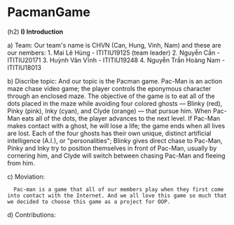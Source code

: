 # PacmanGame

(h2) **I) Introduction**
 <p> a) Team:
  Our team's name is CHVN (Can, Hung, Vinh, Nam) and these are our nembers:
      1. Mai Lê Hùng - ITITIU19125 (team leader)
      2. Nguyễn Cần  - ITITIU20171
      3. Huỳnh Văn Vĩnh  - ITITIU19248
      4. Nguyễn Trần Hoàng Nam - ITITIU18013</p>
      
   b) Discribe topic:
      And our topic is the Pacman game. Pac-Man is an action maze chase video game; the player controls the eponymous character through an enclosed maze. The objective      of the game is to eat all of the dots placed in the maze while avoiding four colored ghosts — Blinky (red), Pinky (pink), Inky (cyan), and Clyde (orange) — that          pursue him. When Pac-Man eats all of the dots, the player advances to the next level. If Pac-Man makes contact with a ghost, he will lose a life; the game ends when      all lives are lost. Each of the four ghosts has their own unique, distinct artificial intelligence (A.I.), or "personalities"; Blinky gives direct chase to Pac-Man,      Pinky and Inky try to position themselves in front of Pac-Man, usually by cornering him, and Clyde will switch between chasing Pac-Man and fleeing from him.
   
   c) Moviation: 
   
      Pac-man is a game that all of our members play when they first come into contact with the Internet. And we all love this game so much that we decided to choose this game as a project for OOP.
      
   d) Contributions: 
   
   

